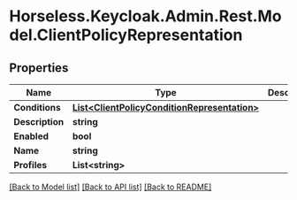 # Horseless.Keycloak.Admin.Rest.Model.ClientPolicyRepresentation

## Properties

Name | Type | Description | Notes
------------ | ------------- | ------------- | -------------
**Conditions** | [**List&lt;ClientPolicyConditionRepresentation&gt;**](ClientPolicyConditionRepresentation.md) |  | [optional] 
**Description** | **string** |  | [optional] 
**Enabled** | **bool** |  | [optional] 
**Name** | **string** |  | [optional] 
**Profiles** | **List&lt;string&gt;** |  | [optional] 

[[Back to Model list]](../README.md#documentation-for-models) [[Back to API list]](../README.md#documentation-for-api-endpoints) [[Back to README]](../README.md)

